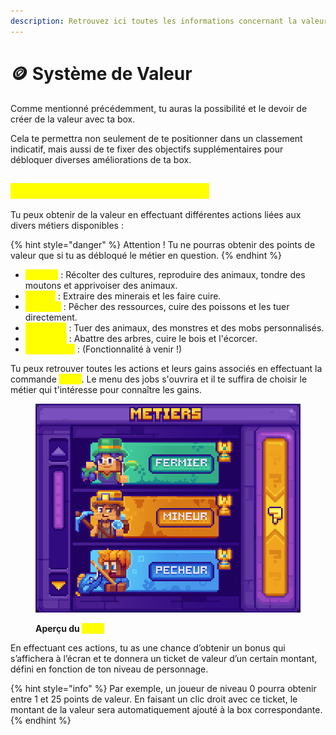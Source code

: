 ```yaml
---
description: Retrouvez ici toutes les informations concernant la valeur des box
---
```


# 🪙 Système de Valeur

Comme mentionné précédemment, tu auras la possibilité et le devoir de créer de la valeur avec ta box.&#x20;

Cela te permettra non seulement de te positionner dans un classement indicatif, mais aussi de te fixer des objectifs supplémentaires pour débloquer diverses améliorations de ta box.

## <mark style="color:yellow;">C</mark><mark style="color:yellow;">**omment obtenir de la valeur ?**</mark>

Tu peux obtenir de la valeur en effectuant différentes actions liées aux divers métiers disponibles :&#x20;

{% hint style="danger" %}
Attention ! Tu ne pourras obtenir des points de valeur que si tu as débloqué le métier en question.
{% endhint %}

* <mark style="color:yellow;">**Fermier**</mark> : Récolter des cultures, reproduire des animaux, tondre des moutons et apprivoiser des animaux.
* <mark style="color:yellow;">**Mineur**</mark> : Extraire des minerais et les faire cuire.
* <mark style="color:yellow;">**Pêcheur**</mark> : Pêcher des ressources, cuire des poissons et les tuer directement.
* <mark style="color:yellow;">**Chasseur**</mark> : Tuer des animaux, des monstres et des mobs personnalisés.
* <mark style="color:yellow;">**Bûcheron**</mark> : Abattre des arbres, cuire le bois et l'écorcer.
* <mark style="color:yellow;">**Explorateur**</mark> : (Fonctionnalité à venir !)

Tu peux retrouver toutes les actions et leurs gains associés en effectuant la commande <mark style="color:yellow;">**`/jobs`**</mark>. Le menu des jobs s'ouvrira et il te suffira de choisir le métier qui t'intéresse pour connaître les gains.

<figure><img src="../../.gitbook/assets/image (1) (1).png" alt=""><figcaption><p><strong>Aperçu du </strong><mark style="color:yellow;"><strong><code>/jobs</code></strong></mark></p></figcaption></figure>

En effectuant ces actions, tu as une chance d’obtenir un bonus qui s’affichera à l’écran et te donnera un ticket de valeur d’un certain montant, défini en fonction de ton niveau de personnage.&#x20;

{% hint style="info" %}
Par exemple, un joueur de niveau 0 pourra obtenir entre 1 et 25 points de valeur. En faisant un clic droit avec ce ticket, le montant de la valeur sera automatiquement ajouté à la box correspondante.
{% endhint %}
